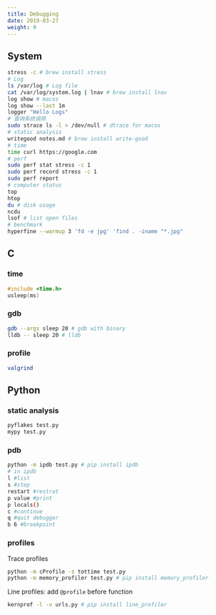 ```yaml
---
title: Debugging
date: 2019-03-27
weight: 9
---
```


## System

```sh
stress -c # brew install stress
# Log
ls /var/log # Log file
cat /var/log/system.log | lnav # brew install lnav
log show # macos
log show --last 1m
logger "Hello Logs"
# 查询系统调用
sudo strace ls -l > /dev/null # dtrace for macos
# static analysis
writegood notes.md # brew install write-good
# time
time curl https://google.com
# perf
sudo perf stat stress -c 1
sudo perf record stress -c 1
sudo perf report
# computer status
top
htop
du # disk usage
ncdu
lsof # list open files
# benchmark
hyperfine --warmup 3 'fd -e jpg' 'find . -iname "*.jpg"
```

## C

### time

```cpp
#include <time.h>
usleep(ms)
```

### gdb

```sh
gdb --args sleep 20 # gdb with binary
lldb -- sleep 20 # lldb
```

### profile

```sh
valgrind
```

## Python

### static analysis

```sh
pyflakes test.py
mypy test.py
```

### pdb

```sh
python -m ipdb test.py # pip install ipdb
# in ipdb
l #list
s #step
restart #restrat
p value #print
p locals()
c #continue
q #quit debugger
b 6 #breakpoint
```

### profiles

Trace profiles

```sh
python -m cProfile -s tottime test.py
python -m memory_profiler test.py # pip install memory_profiler
```

Line profiles: add `@profile` before function

```sh
kernprof -l -v urls.py # pip install line_profiler
```